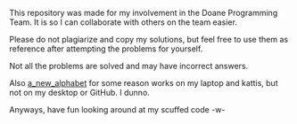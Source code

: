This repository was made for my involvement in the Doane Programming Team. 
It is so I can collaborate with others on the team easier.

Please do not plagiarize and copy my solutions, but feel free to use them as reference after attempting the problems for yourself.

Not all the problems are solved and may have incorrect answers.

Also [a_new_alphabet](https://github.com/Johang727/ProgrammingTeam/tree/main/Python/a_new_alphabet) for some reason works on my laptop and kattis, but not on my desktop or GitHub. I dunno.

Anyways, have fun looking around at my scuffed code -w-
